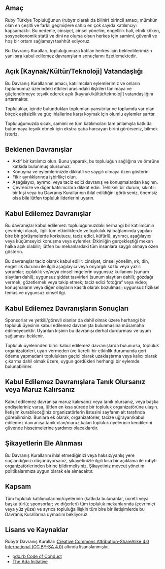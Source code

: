 Amaç
-------

Ruby Türkiye Topluluğunun (rubytr olarak da bilinir) birincil amacı, mümkün olan en çeşitli ve farklı geçmişlere sahip en çok sayıda katılımcıyı kapsamaktır. Bu nedenle, cinsiyet, cinsel yönelim, engellilik hali, etnik köken, sosyoekonomik statü ve dini ne olursa olsun herkes için samimi, güvenli ve hoş bir ortam sağlamayı taahhüt ediyoruz.

Bu Davranış Kuralları, topluluğumuza katılan herkes için beklentilerimizin yanı sıra kabul edilemez davranışların sonuçlarını özetlemektedir.


Açık [Kaynak/Kültür/Teknoloji] Vatandaşlığı
--------------------------------------

Bu Davranış Kurallarının amacı, katılımcıları eylemlerimiz ve onların toplumumuz üzerindeki etkileri arasındaki ilişkileri tanımaya ve güçlendirmeye teşvik ederek açık [kaynak/kültür/teknoloji] vatandaşlığını arttırmaktır.

Topluluklar, içinde bulundukları toplumları yansıtırlar ve toplumda var olan birçok eşitsizlik ve güç ihlallerine karşı koymak için olumlu eylemler şarttır.

Topluluğumuzda sıcak, samimi ve tüm katılımcıları tam anlamıyla katkıda bulunmaya teşvik etmek için ekstra çaba harcayan birini görürseniz, bilmek isteriz.


Beklenen Davranışlar
-----------------

* Aktif bir katılımcı olun. Bunu yaparak, bu topluluğun sağlığına ve ömrüne katkıda bulunmuş olursunuz.
* Konuşma ve eylemlerinizde dikkatli ve saygılı olmaya özen gösterin.
* Fikir ayrılıklarında işbirlikçi olun.
* Aşağılayıcı, ayrımcı veya taciz edici davranış ve konuşmalardan kaçının.
* Çevrenize ve diğer katılımcılara dikkat edin. Tehlikeli bir durum, sıkıntılı bir kişi veya bu Davranış Kurallarının ihlal edildiğini görürseniz, önemsiz olsa bile lütfen topluluk liderlerini uyarın.


Kabul Edilemez Davranışlar
---------------------

Bu davranışlar kabul edilemez: topluluğumuzdaki herhangi bir katılımcının çevrimiçi olarak, ilgili tüm etkinliklerde ve topluluk işi bağlamında yapılan bire bir görüşmelerde korkutucu, taciz edici, küfürlü, ayrımcı, aşağılayıcı veya küçümseyici konuşma veya eylemler. Etkinliğin gerçekleştiği mekan halka açık olabilir; lütfen bu mekanlardaki tüm insanlara saygılı olmaya özen gösterin.

Bu davranışlar taciz olarak kabul edilir: cinsiyet, cinsel yönelim, ırk, din, engellilik durumu ile ilgili aşağılayıcı veya önyargılı sözlü veya yazılı yorumlar; çıplaklık ve/veya cinsel imgelerin uygunsuz kullanımı (sunum slaytları dahil); uygunsuz şiddet tasvirleri (sunum slaytları dahil); gözdağı vermek, gözetlemek veya takip etmek; taciz edici fotoğraf veya video; konuşmaların veya diğer olayların kasıtlı olarak bozulması; uygunsuz fiziksel temas ve uygunsuz cinsel ilgi.


Kabul Edilemez Davranışların Sonuçları
-------------------------------------

Sponsorlar ve yetkili/görevli olanlar da dahil olmak üzere herhangi bir topluluk üyesinin kabul edilemez davranışta bulunmasına müsamaha edilmeyecektir.
Uyarılan kişinin bu davranışı derhal durdurması ve uyum sağlaması beklenir.

Topluluk üyelerinden birisi kabul edilemez davranışlarda bulunursa, topluluk organizatörleri, uyarı vermeden (ve ücretli bir etkinlik durumunda geri ödeme yapmadan) topluluktan geçici olarak uzaklaştırma veya kalıcı olarak çıkarma dahil olmak üzere, uygun gördükleri herhangi bir eylemde bulunabilirler.


Kabul Edilemez Davranışlara Tanık Olursanız veya Maruz Kalırsanız
------------------------------------------------------

Kabul edilemez davranışa maruz kalırsanız veya tanık olursanız, veya başka endişeleriniz varsa, lütfen en kısa sürede bir topluluk organizatörüne ulaşın.
İletişim kurabileceğiniz organizatörlerin listesini sayfanın alt tarafında görebilirsiniz. Bunlara ek olarak, organizatörler, tacize uğrayan/kabul edilemez davranışa tanık olan/maruz kalan topluluk üyelerinin kendilerini güvende hissetmelerine yardımcı olacaklardır.


Şikayetlerin Ele Alınması
---------------------

Bu Davranış Kurallarını ihlal etmediğinizi veya haksız/yanlış yere suçlandığınızı düşünüyorsanız, şikayetinizle ilgili kısa bir açıklama ile rubytr organizatörlerinden birine bildirmelisiniz. Şikayetiniz mevcut yönetim politikalarımıza uygun olarak ele alınacaktır.


Kapsam
-----

Tüm topluluk katılımcılarının/üyelerinin (katkıda bulunanlar, ücretli veya başka türlü; sponsorlar; ve diğerleri) tüm topluluk mekanlarında (çevrimiçi veya yüz yüze) ve ayrıca topluluğa ilişkin tüm bire bir iletişimlerde bu Davranış Kurallarına uymasını bekliyoruz.


Lisans ve Kaynaklar
-----------------------

Rubytr Davranış Kuralları [Creative Commons Attribution-ShareAlike 4.0 International (CC BY-SA 4.0)](https://creativecommons.org/licenses/by-sa/4.0/) altında lisanslanmıştır.

* [pdx.rb Code of Conduct](https://pdxruby.org/CONDUCT)
* [The Ada Initiative](http://geekfeminism.wikia.com/wiki/Conference_anti-harassment/Policy)



